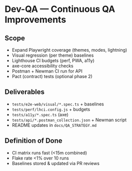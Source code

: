 # Dev-QA — Continuous QA Improvements

## Scope
- Expand Playwright coverage (themes, modes, lightning)
- Visual regression (per theme) baselines
- Lighthouse CI budgets (perf, PWA, a11y)
- axe-core accessibility checks
- Postman + Newman CI run for API
- Pact (contract) tests (optional phase 2)

## Deliverables
- `tests/e2e-web/visual/*.spec.ts` + baselines
- `tests/perf/lhci.config.js` + budgets
- `tests/a11y/*.spec.ts` (axe)
- `tests/api/*.postman_collection.json` + Newman script
- README updates in `docs/QA_STRATEGY.md`

## Definition of Done
- CI matrix runs fast (<15m combined)
- Flake rate <1% over 10 runs
- Baselines stored & updated via PR reviews
